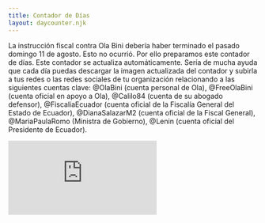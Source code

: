 ```yaml
---
title: Contador de Días
layout: daycounter.njk
---
```

La instrucción fiscal contra Ola Bini debería haber terminado el pasado domingo
11 de agosto. Esto no ocurrió. Por ello preparamos este contador de días. Este
contador se actualiza automáticamente. Sería de mucha ayuda que cada día puedas
descargar la imagen actualizada del contador y subirla a tus redes o las redes
sociales de tu organización relacionando a las siguientes cuentas
clave: @OlaBini (cuenta personal de Ola), @FreeOlaBini (cuenta oficial en
apoyo a Ola), @Calilo84 (cuenta de su abogado
defensor), @FiscaliaEcuador (cuenta oficial de la Fiscalía General del Estado de
Ecuador), @DianaSalazarM2 (cuenta oficial de la Fiscal
General), @MariaPaulaRomo (Ministra de Gobierno), @Lenin (cuenta oficial del
Presidente de Ecuador).

<div class="aspect-w-16 aspect-h-9">
	<iframe scrolling="no" frameborder="0"  src="https://editor.p5js.org/piratax007/full/LFIpBjV_3"></iframe>
</div>
